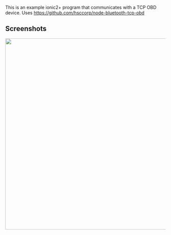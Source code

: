 This is an example ionic2+ program that communicates with a TCP OBD device.
Uses https://github.com/hsccorp/node-bluetooth-tcp-obd

Screenshots
------------
<img src="https://github.com/hsccorp/obd-tcp-test/raw/master/screenshots/2.PNG" height="600px"/>

